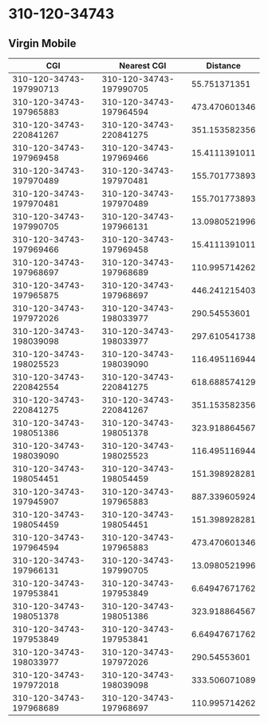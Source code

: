 # 310-120-34743
## Virgin Mobile


| CGI | Nearest CGI | Distance |
|-----|-------------|----------|
| 310-120-34743-197990713 | 310-120-34743-197990705 | 55.751371351 |
| 310-120-34743-197965883 | 310-120-34743-197964594 | 473.470601346 |
| 310-120-34743-220841267 | 310-120-34743-220841275 | 351.153582356 |
| 310-120-34743-197969458 | 310-120-34743-197969466 | 15.4111391011 |
| 310-120-34743-197970489 | 310-120-34743-197970481 | 155.701773893 |
| 310-120-34743-197970481 | 310-120-34743-197970489 | 155.701773893 |
| 310-120-34743-197990705 | 310-120-34743-197966131 | 13.0980521996 |
| 310-120-34743-197969466 | 310-120-34743-197969458 | 15.4111391011 |
| 310-120-34743-197968697 | 310-120-34743-197968689 | 110.995714262 |
| 310-120-34743-197965875 | 310-120-34743-197968697 | 446.241215403 |
| 310-120-34743-197972026 | 310-120-34743-198033977 | 290.54553601 |
| 310-120-34743-198039098 | 310-120-34743-198033977 | 297.610541738 |
| 310-120-34743-198025523 | 310-120-34743-198039090 | 116.495116944 |
| 310-120-34743-220842554 | 310-120-34743-220841275 | 618.688574129 |
| 310-120-34743-220841275 | 310-120-34743-220841267 | 351.153582356 |
| 310-120-34743-198051386 | 310-120-34743-198051378 | 323.918864567 |
| 310-120-34743-198039090 | 310-120-34743-198025523 | 116.495116944 |
| 310-120-34743-198054451 | 310-120-34743-198054459 | 151.398928281 |
| 310-120-34743-197945907 | 310-120-34743-197965883 | 887.339605924 |
| 310-120-34743-198054459 | 310-120-34743-198054451 | 151.398928281 |
| 310-120-34743-197964594 | 310-120-34743-197965883 | 473.470601346 |
| 310-120-34743-197966131 | 310-120-34743-197990705 | 13.0980521996 |
| 310-120-34743-197953841 | 310-120-34743-197953849 | 6.64947671762 |
| 310-120-34743-198051378 | 310-120-34743-198051386 | 323.918864567 |
| 310-120-34743-197953849 | 310-120-34743-197953841 | 6.64947671762 |
| 310-120-34743-198033977 | 310-120-34743-197972026 | 290.54553601 |
| 310-120-34743-197972018 | 310-120-34743-198039098 | 333.506071089 |
| 310-120-34743-197968689 | 310-120-34743-197968697 | 110.995714262 |
